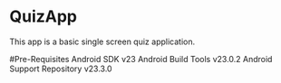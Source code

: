 # QuizApp
This app is a basic single screen quiz application.

#Pre-Requisites
Android SDK v23
Android Build Tools v23.0.2
Android Support Repository v23.3.0

